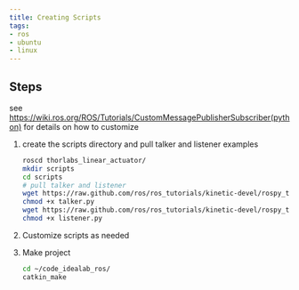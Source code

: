 ```yaml
---
title: Creating Scripts
tags:
- ros
- ubuntu
- linux
---
```

## Steps

see <https://wiki.ros.org/ROS/Tutorials/CustomMessagePublisherSubscriber(python)> for details on how to customize

1. create the scripts directory and pull talker and listener examples

    ```bash
    roscd thorlabs_linear_actuator/
    mkdir scripts
    cd scripts
    # pull talker and listener
    wget https://raw.github.com/ros/ros_tutorials/kinetic-devel/rospy_tutorials/001_talker_listener/talker.py
    chmod +x talker.py
    wget https://raw.github.com/ros/ros_tutorials/kinetic-devel/rospy_tutorials/001_talker_listener/listener.py
    chmod +x listener.py
    ```
1. Customize scripts as needed

1. Make project

    ```bash
    cd ~/code_idealab_ros/
    catkin_make
    ```
